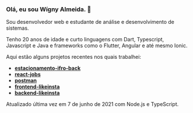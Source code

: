 ### Olá, eu sou Wígny Almeida. 👋

Sou desenvolvedor web e estudante de análise e desenvolvimento de sistemas.

Tenho 20 anos de idade e curto linguagens com Dart, Typescript, Javascript e Java e frameworks como o Flutter, Angular e até mesmo Ionic.

Aqui estão alguns projetos recentes nos quais trabalhei:
- **[estacionamento-ifro-back](https://github.com/Wigny/estacionamento-ifro-back)**
- **[react-jobs](https://github.com/Wigny/react-jobs)**
- **[postman](https://github.com/Wigny/postman)**
- **[frontend-likeinsta](https://github.com/Wigny/frontend-likeinsta)**
- **[backend-likeinsta](https://github.com/Wigny/backend-likeinsta)**

Atualizado última vez em 7 de junho de 2021 com Node.js e TypeScript.